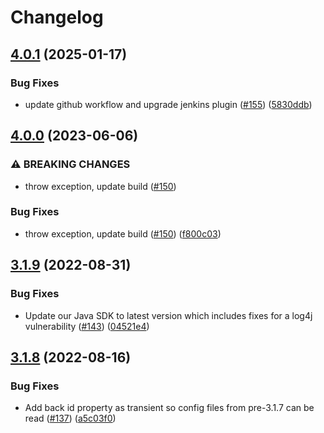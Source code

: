 # Changelog

## [4.0.1](https://github.com/OctopusDeploy/octopus-jenkins-plugin/compare/v4.0.0...v4.0.1) (2025-01-17)


### Bug Fixes

* update github workflow and upgrade jenkins plugin ([#155](https://github.com/OctopusDeploy/octopus-jenkins-plugin/issues/155)) ([5830ddb](https://github.com/OctopusDeploy/octopus-jenkins-plugin/commit/5830ddbdfbdc4fa5964f00185d405d48a0decafd))

## [4.0.0](https://github.com/OctopusDeploy/octopus-jenkins-plugin/compare/v3.1.9...v4.0.0) (2023-06-06)


### ⚠ BREAKING CHANGES

* throw exception, update build ([#150](https://github.com/OctopusDeploy/octopus-jenkins-plugin/issues/150))

### Bug Fixes

* throw exception, update build ([#150](https://github.com/OctopusDeploy/octopus-jenkins-plugin/issues/150)) ([f800c03](https://github.com/OctopusDeploy/octopus-jenkins-plugin/commit/f800c0394c025c4ec9bc41e1a35668feaed177ab))

## [3.1.9](https://github.com/OctopusDeploy/octopus-jenkins-plugin/compare/v3.1.8...v3.1.9) (2022-08-31)


### Bug Fixes

* Update our Java SDK to latest version which includes fixes for a log4j vulnerability ([#143](https://github.com/OctopusDeploy/octopus-jenkins-plugin/issues/143)) ([04521e4](https://github.com/OctopusDeploy/octopus-jenkins-plugin/commit/04521e45df396e17500e16fc9c08795be02257f1))

## [3.1.8](https://github.com/OctopusDeploy/octopus-jenkins-plugin/compare/3.1.7...v3.1.8) (2022-08-16)


### Bug Fixes

* Add back id property as transient so config files from pre-3.1.7 can be read ([#137](https://github.com/OctopusDeploy/octopus-jenkins-plugin/issues/137)) ([a5c03f0](https://github.com/OctopusDeploy/octopus-jenkins-plugin/commit/a5c03f0b26f05b3004544c834e44d6ebb2cb1203))
